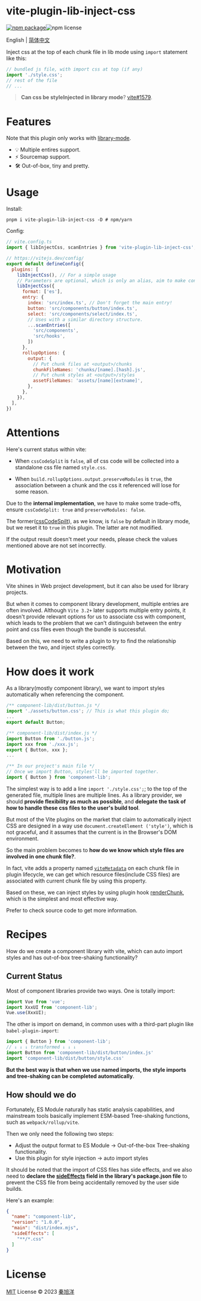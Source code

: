 # vite-plugin-lib-inject-css

<div style="display: flex;">
  <a href="https://npmjs.com/package/vite-plugin-lib-inject-css">
    <img src="https://img.shields.io/npm/v/vite-plugin-lib-inject-css" alt="npm package">
  </a>
  <img src="https://img.shields.io/npm/l/vite-plugin-lib-inject-css" alt="npm license">
</div>

English | [简体中文](https://juejin.cn/post/7214374960192782373)

Inject css at the top of each chunk file in lib mode using `import` statement like this:

```js
// bundled js file, with import css at top (if any)
import './style.css';
// rest of the file
// ...
```

> **Can css be styleInjected in library mode**? [vite#1579](https://github.com/vitejs/vite/issues/1579).

# Features

Note that this plugin only works with [library-mode](https://vitejs.dev/guide/build.html#library-mode).

- 💡 Multiple entires support.
- ⚡️ Sourcemap support.
- 🛠 Out-of-box, tiny and pretty.

# Usage

Install:


```shell
pnpm i vite-plugin-lib-inject-css -D # npm/yarn
```

Config:

```js
// vite.config.ts
import { libInjectCss, scanEntries } from 'vite-plugin-lib-inject-css';

// https://vitejs.dev/config/
export default defineConfig({
  plugins: [
    libInjectCss(), // For a simple usage
    // Parameters are optional, which is only an alias, aim to make configs concise.
    libInjectCss({
      format: ['es'],
      entry: {
        index: 'src/index.ts', // Don't forget the main entry!
        button: 'src/components/button/index.ts',
        select: 'src/components/select/index.ts',
        // Uses with a similar directory structure.
        ...scanEntries([
          'src/components',
          'src/hooks',
        ])
      },
      rollupOptions: {
        output: {
          // Put chunk files at <output>/chunks
          chunkFileNames: 'chunks/[name].[hash].js',
          // Put chunk styles at <output>/styles
          assetFileNames: 'assets/[name][extname]',
        },
      },
    }),
  ],
})
```

# Attentions

Here's current status within vite:

- When `cssCodeSplit` is `false`, all of css code will be collected into a standalone css file named `style.css`.

- When `build.rollupOptions.output.preserveModules` is `true`, the association between a chunk and the css it referenced will lose for some reason.

Due to the **internal implementation**, we have to make some trade-offs, ensure `cssCodeSplit: true` and `preserveModules: false`. 

The former([cssCodeSpilt](https://vitejs.dev/config/build-options.html#build-csscodesplit)), as we know,  is `false` by default in library mode, but we reset it to `true` in this plugin. The latter are not modified.

If the output result doesn't meet your needs, please check the values mentioned above are not set incorrectly.

# Motivation

Vite shines in Web project development, but it can also be used for library projects.

But when it comes to component library development, multiple entries are often involved. Although `Vite 3.2+` later supports multiple entry points, it doesn't provide relevant options for us to associate css with component, which leads to the problem that we can't distinguish between the entry point and css files even though the bundle is successful. 
 
Based on this, we need to write a plugin to try to find the relationship between the two, and inject styles correctly.

# How does it work

As a library(mostly component library), we want to import styles automatically when referencing the component.

```js
/** component-lib/dist/button.js */
import './assets/button.css'; // This is what this plugin do;
...
export default Button;

/** component-lib/dist/index.js */ 
import Button from './button.js';
import xxx from './xxx.js';
export { Button, xxx };
...

/** In our project's main file */
// Once we import Button, styles'll be imported together.
import { Button } from 'component-lib';
```

The simplest way is to add a line `import './style.css';`; to the top of the generated file, multiple lines are multiple lines. As a library provider, we should **provide flexibility as much as possible**, and **delegate the task of how to handle these css files to the user's build tool**.

But most of the Vite plugins on the market that claim to automatically inject CSS are designed in a way use `document.createElement ('style')`, which is not graceful, and it assumes that the current is in the Browser's DOM environment.

So the main problem becomes to **how do we know which style files are involved in one chunk file?**.

In fact, vite adds a property named [`viteMetadata`](https://github.com/vitejs/vite/blob/main/packages/vite/src/node/plugins/css.ts#L578-L579) on each chunk file in plugin lifecycle, 
we can get which resource files(include CSS files) are associated with current chunk file by using this property.

Based on these, we can inject styles by using plugin hook [renderChunk](https://rollupjs.org/plugin-development/#renderchunk), which is the simplest and most effective way.

Prefer to check source code to get more information.

# Recipes

How do we create a component library with vite, which can auto import styles and has out-of-box tree-shaking functionality?

## Current Status

Most of component libraries provide two ways. One is totally import:

```js
import Vue from 'vue';
import XxxUI from 'component-lib';
Vue.use(XxxUI);
```

The other is import on demand, in common uses with a third-part plugin like `babel-plugin-import`:

```js
import { Button } from 'component-lib';
// ↓ ↓ ↓ transformed ↓ ↓ ↓
import Button from 'component-lib/dist/button/index.js'
import 'component-lib/dist/button/style.css'
```

**But the best way is that when we use named imports, the style imports and tree-shaking can be completed automatically**.

## How should we do

Fortunately, ES Module naturally has static analysis capabilities, and mainstream tools basically implement ESM-based Tree-shaking functions, such as `webpack/rollup/vite`.

Then we only need the following two steps:
- Adjust the output format to ES Module → Out-of-the-box Tree-shaking functionality.
- Use this plugin for style injection → auto import styles

It should be noted that the import of CSS files has side effects, and we also need to **declare the [sideEffects](https://webpack.js.org/guides/tree-shaking) field in the library's package.json file** to prevent the CSS file from being accidentally removed by the user side builds.

Here's an example:

```json
{
  "name": "component-lib",
  "version": "1.0.0",
  "main": "dist/index.mjs",
  "sideEffects": [
    "**/*.css"
  ]
}
```

# License

[MIT](./LICENSE) License © 2023 [秦旭洋](https://github.com/emosheeep)